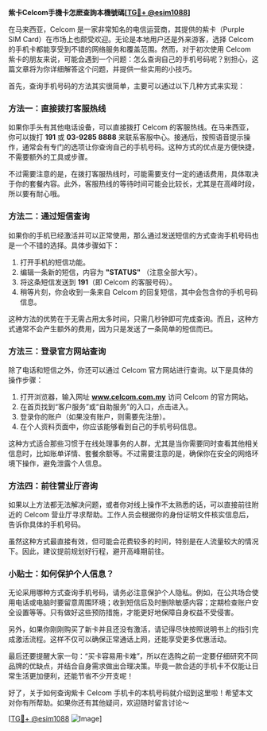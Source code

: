 **紫卡Celcom手機卡怎麽查詢本機號碼[[TG💪+ @esim1088](https://t.me/s/esim1088)]**

在马来西亚，Celcom 是一家非常知名的电信运营商，其提供的紫卡（Purple SIM Card）在市场上也颇受欢迎。无论是本地用户还是外来游客，选择 Celcom 的手机卡都能享受到不错的网络服务和覆盖范围。然而，对于初次使用 Celcom 紫卡的朋友来说，可能会遇到一个问题：怎么查询自己的手机号码呢？别担心，这篇文章将为你详细解答这个问题，并提供一些实用的小技巧。

首先，查询手机号码的方法其实很简单，主要可以通过以下几种方式来实现：

### 方法一：直接拨打客服热线
如果你手头有其他电话设备，可以直接拨打 Celcom 的客服热线。在马来西亚，你可以拨打 **191** 或 **03-9285 8888** 来联系客服中心。接通后，按照语音提示操作，通常会有专门的选项让你查询自己的手机号码。这种方式的优点是方便快捷，不需要额外的工具或步骤。

不过需要注意的是，在拨打客服热线时，可能需要支付一定的通话费用，具体取决于你的套餐内容。此外，客服热线的等待时间可能会比较长，尤其是在高峰时段，所以要有耐心哦。

### 方法二：通过短信查询
如果你的手机已经激活并可以正常使用，那么通过发送短信的方式查询手机号码也是一个不错的选择。具体步骤如下：

1. 打开手机的短信功能。
2. 编辑一条新的短信，内容为 **"STATUS"** （注意全部大写）。
3. 将这条短信发送到 **191**（即 Celcom 的客服号码）。
4. 稍等片刻，你会收到一条来自 Celcom 的回复短信，其中会包含你的手机号码信息。

这种方法的优势在于无需占用太多时间，只需几秒钟即可完成查询。而且，这种方式通常不会产生额外的费用，因为只是发送了一条简单的短信而已。

### 方法三：登录官方网站查询
除了电话和短信之外，你还可以通过 Celcom 官方网站进行查询。以下是具体的操作步骤：

1. 打开浏览器，输入网址 **www.celcom.com.my** 访问 Celcom 的官方网站。
2. 在首页找到“客户服务”或“自助服务”的入口，点击进入。
3. 登录你的账户（如果没有账户，则需要先注册）。
4. 在个人资料页面中，你应该能够看到自己的手机号码信息。

这种方式适合那些习惯于在线处理事务的人群，尤其是当你需要同时查看其他相关信息时，比如账单详情、套餐余额等。不过需要注意的是，确保你在安全的网络环境下操作，避免泄露个人信息。

### 方法四：前往营业厅咨询
如果以上方法都无法解决问题，或者你对线上操作不太熟悉的话，可以直接前往附近的 Celcom 营业厅寻求帮助。工作人员会根据你的身份证明文件核实信息后，告诉你具体的手机号码。

虽然这种方式最直接有效，但可能会花费较多的时间，特别是在人流量较大的情况下。因此，建议提前规划好行程，避开高峰期前往。

### 小贴士：如何保护个人信息？
无论采用哪种方式查询手机号码，请务必注意保护个人隐私。例如，在公共场合使用电话或电脑时要留意周围环境；收到短信后及时删除敏感内容；定期检查账户安全设置等等。只有做好这些预防措施，才能更好地保障自身权益不受侵害。

另外，如果你刚刚购买了新卡并且还没有激活，请记得尽快按照说明书上的指引完成激活流程。这样不仅可以确保正常通话上网，还能享受更多优惠活动。

最后还要提醒大家一句：“买卡容易用卡难”，所以在选购之前一定要仔细研究不同品牌的优缺点，并结合自身需求做出合理决策。毕竟一款合适的手机卡不仅能让日常生活更加便利，还能节省不少开支呢！

好了，关于如何查询紫卡 Celcom 手机卡的本机号码就介绍到这里啦！希望本文对你有所帮助。如果你还有其他疑问，欢迎随时留言讨论～ 

[[TG💪+ @esim1088](https://t.me/s/esim1088) ![Image](https://i.postimg.cc/4NQfJmqS/Snipaste-2025-05-13-00-14-12.png)]